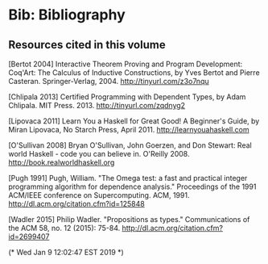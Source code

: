 # Bib: Bibliography

## Resources cited in this volume

[Bertot 2004] Interactive Theorem Proving and Program Development:
  Coq'Art: The Calculus of Inductive Constructions, by Yves Bertot and
  Pierre Casteran.  Springer-Verlag, 2004.
  http://tinyurl.com/z3o7nqu

[Chlipala 2013] Certified Programming with Dependent Types, by
  Adam Chlipala.  MIT Press.  2013.  http://tinyurl.com/zqdnyg2

[Lipovaca 2011] Learn You a Haskell for Great Good! A Beginner's
  Guide, by Miran Lipovaca, No Starch Press, April 2011.
  http://learnyouahaskell.com

[O'Sullivan 2008] Bryan O'Sullivan, John Goerzen, and Don Stewart:
  Real world Haskell - code you can believe in. O'Reilly
  2008. http://book.realworldhaskell.org

[Pugh 1991] Pugh, William. "The Omega test: a fast and practical
  integer programming algorithm for dependence analysis." Proceedings
  of the 1991 ACM/IEEE conference on Supercomputing. ACM, 1991.
  http://dl.acm.org/citation.cfm?id=125848

[Wadler 2015] Philip Wadler. "Propositions as types."
  Communications of the ACM 58, no. 12 (2015): 75-84.
  http://dl.acm.org/citation.cfm?id=2699407


(* Wed Jan 9 12:02:47 EST 2019 *)
````
